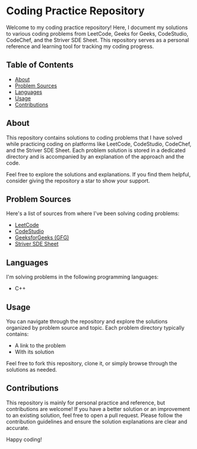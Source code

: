 # Coding  Practice  Repository

Welcome to my coding practice repository! Here, I document my solutions to various coding problems from LeetCode, Geeks for Geeks, CodeStudio, CodeChef, and the Striver SDE Sheet. This repository serves as a personal reference and learning tool for tracking my coding progress.

## Table of Contents

- [About](#about)
- [Problem Sources](#problem-sources)
- [Languages](#languages)
- [Usage](#usage)
- [Contributions](#contributions)

## About

This repository contains solutions to coding problems that I have solved while practicing coding on platforms like LeetCode, CodeStudio, CodeChef, and the Striver SDE Sheet. Each problem solution is stored in a dedicated directory and is accompanied by an explanation of the approach and the code.

Feel free to explore the solutions and explanations. If you find them helpful, consider giving the repository a star to show your support.

## Problem Sources

Here's a list of sources from where I've been solving coding problems:

- [LeetCode](https://leetcode.com/)
- [CodeStudio](https://www.code-studio.co/)
- [GeeksforGeeks (GFG)](https://www.geeksforgeeks.org/)
- [Striver SDE Sheet](https://www.youtube.com/watch?v=ASoaQq66foQ)

## Languages

I'm solving problems in the following programming languages:

- C++

## Usage

You can navigate through the repository and explore the solutions organized by problem source and topic. Each problem directory typically contains:

- A link to the problem
- With its solution

Feel free to fork this repository, clone it, or simply browse through the solutions as needed.

## Contributions

This repository is mainly for personal practice and reference, but contributions are welcome! If you have a better solution or an improvement to an existing solution, feel free to open a pull request. Please follow the contribution guidelines and ensure the solution explanations are clear and accurate.

Happy coding!
